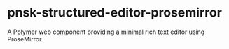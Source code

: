 # pnsk-structured-editor-prosemirror
A Polymer web component providing a minimal rich text editor using ProseMirror.